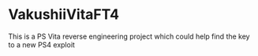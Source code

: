 # VakushiiVitaFT4
This is a PS Vita reverse engineering project which could help find the key to a new PS4 exploit
